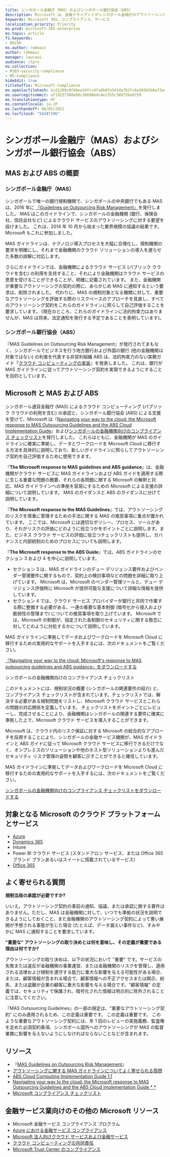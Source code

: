```yaml
---
title: シンガポール金融庁（MAS）およびシンガポール銀行協会（ABS）
description: Microsoft は、金融クライアントがシンガポール金融庁のアウトソーシング ガイドラインを遵守し、シンガポール銀行協会のガイダンスを適用するのを支援しています。
keywords: Microsoft 365、コンプライアンス、サービス
localization_priority: Priority
ms.prod: microsoft-365-enterprise
ms.topic: article
f1.keywords:
- NOCSH
ms.author: robmazz
author: robmazz
manager: laurawi
audience: itpro
ms.collection:
- M365-security-compliance
- MS-Compliance
hideEdit: true
titleSuffix: Microsoft Compliance
ms.openlocfilehash: 2cd1209c0f80ee34fcc4fadb0fa341da7b3fc6e28502b8a73adb99580db0e164
ms.sourcegitcommit: af1925730de60c3b698edc4e1355c38972bdd759
ms.translationtype: HT
ms.contentlocale: ja-JP
ms.lasthandoff: 08/05/2021
ms.locfileid: "54287196"
---
```

# <a name="monetary-authority-of-singapore-mas-and-association-of-banks-in-singapore-abs"></a>シンガポール金融庁（MAS）およびシンガポール銀行協会（ABS）

## <a name="mas-and-abs-overview"></a>MAS および ABS の概要

### <a name="monetary-authority-of-singapore-mas"></a>シンガポール金融庁（MAS）

シンガポールで唯一の銀行規制機関で、シンガポールの中央銀行でもある MAS は、2016 年に [『Guidelines on Outsourcing Risk Management』](https://www.mas.gov.sg/~/media/MAS/Regulations%20and%20Financial%20Stability/Regulatory%20and%20Supervisory%20Framework/Risk%20Management/Outsourcing%20Guidelines_Jul%202016.pdf)を発行しました。 MAS はこのガイドラインで、シンガポールの金融機関 (銀行、保険会社、信託会社など) によるクラウド サービスのアウトソーシングに対する要望を設けました。 これは、2014 年 10 月から始まった業界規模の協議の結果です。Microsoft もこれに参加しました。

MAS ガイドラインは、テクノロジ導入プロセスを大幅に合理化し、規制機関の要求を明確にし、それまで金融機関のクラウド ソリューションの導入を遅らせた多数の誤解に対応します。

さらにガイドラインでは、金融機関によるクラウド サービス (パブリック クラウドを含む) の利用を支持すること、それにより金融機関はクラウド サービスの恩恵を受けることができることが、明確に記載されています。 また、金融機関が重要なアウトソーシングの契約の際に、あらかじめ MAS に通知するという要求は、削除されました。 代わりに、MAS の規制対象となる機関に対して、重要なアウトソーシングを評価する際のリスクベースのアプローチを見直し、すべてのアウトソーシング契約をこれらのガイドラインに照らして自己評価することを要求しています。 (現在のところ、これらのガイドラインに法的拘束力はありませんが、MAS は将来、法定通知を発行する予定であることを表明しています)。

### <a name="association-of-banks-in-singapore-abs"></a>シンガポール銀行協会（ABS）

『MAS Guidelines on Outsourcing Risk Management』が発行されてまもなく、シンガポールでビジネスを行う地方銀行および外国の銀行 (他の金融機関は対象ではない) の利害を代表する非営利組織 ABS は、法的拘束力のない実務ガイド「[クラウド コンピューティングの実装](https://abs.org.sg/docs/library/abs-cloud-computing-implementation-guide.pdf)』を発表しました。 これは、銀行が MAS ガイドラインに従ってアウトソーシング契約を実現できるようにすることを目的としています。

## <a name="microsoft-mas-and-abs"></a>Microsoft と MAS および ABS

シンガポール通貨金融庁 (MAS) によるクラウド コンピューティング (パブリック クラウドの利用を含む) の承認と、シンガポール銀行協会 (ABS) による支援を受けて、Microsoft は『[Navigating your way to the cloud: the Microsoft response to MAS Outsourcing Guidelines and the ABS Cloud Implementation Guide](https://download.microsoft.com/download/3/E/8/3E80AACD-86A0-478E-BF94-DDBDA5B2E8AF/Navigating%20a%20Path%20to%20the%20Cloud%20-%20Singapore.pdf)』および[シンガポールの金融機関向けのコンプライアンス チェックリスト](https://go.microsoft.com/fwlink/p/?linkid=2098993)を発行しました。 これらはともに、金融機関が MAS のガイドラインに確実に準拠し、データとワークロードを Microsoft Cloud に移行する方法を具体的に説明しており、新しいガイドラインに照らしてアウトソーシング契約を自己評価するために使用できます。

『**The Microsoft response to MAS guidelines and ABS guidance**』は、金融機関がクラウド サービスに MAS ガイドラインおよび ABS ガイドを適用する際に生じる重要な問題の概要、それらの各問題に関する Microsoft の解釈と対応、MAS ガイドラインへの準拠を容易にするための Microsoft による支援の詳細について説明しています。 MAS のガイダンスと ABS のガイダンスに分けて説明しています。

『**The Microsoft response to the MAS Guidelines**』では、アウトソーシングのリスクを慎重に管理するための手法に関する MAS の推奨事項に重点が置かれています。 ここでは、Microsoft には適切なポリシー、プロセス、ツールがあり、それがリスクの評価にどのように役立つかをポイントごとに説明します。また、ビジネス クラウド サービスの評価に役立つチェックリストも提供し、ガバナンスと内部統制のためのプロセスについても説明します。

『**The Microsoft response to the ABS Guide**』では、ABS ガイドラインのセクション 3 および 4 を中心に説明しています。

- セクション 3 は、MAS ガイドラインのデュー デリジェンス要件およびベンダー管理要件に関するもので、契約上の検討事項などの問題を詳細に取り上げています。 Microsoft は、Microsoft のベンダー管理ツールと、デュー デリジェンス評価時に Microsoft が提供可能な支援について詳細な情報を提供しています。
- セクション 4 では、クラウド サービス プロバイダーが銀行と共同で作業する際に整備する必要がある、一連の重要な基本制御 (暗号化から侵入および脆弱性の管理まで) についての推奨事項を取り上げています。 Microsoft では、Microsoft の制御が、指定された各制御のセキュリティに関する懸念に対してどのように対処するかについて説明しています。

MAS ガイドラインに準拠してデータおよびワークロードを Microsoft Cloud に移行するための実用的なサポートを入手するには、次のドキュメントをご覧ください。

[『Navigating your way to the cloud: Microsoft's response to MAS outsourcing guidelines and ABS guidance』をダウンロードする](https://download.microsoft.com/download/3/E/8/3E80AACD-86A0-478E-BF94-DDBDA5B2E8AF/Navigating%20a%20Path%20to%20the%20Cloud%20-%20Singapore.pdf)

シンガポールの金融機関向けのコンプライアンス チェックリスト

このドキュメントには、規制状況の概要 (シンガポールの関連要件の紹介) と、コンプライアンス チェックリストが含まれています。チェックリストでは、解決する必要がある規制問題をリストし、Microsoft クラウド サービスとこれらの問題の対応関係を定義しています。 チェックリストをポイントごとにレビューし、完成させることにより、金融機関はシンガポールの関連する要件に確実に準拠した上で、Microsoft クラウド サービスを導入することができます。

Microsoft は、クラウド内のリスク保証に対する Microsoft の総合的なアプローチを採用することにより、シンガポールの金融サービス機関が、MAS ガイドラインと ABS ガイドに従って Microsoft クラウド サービスに移行できるだけでなく、オンプレミスのソリューションや他のホスト型ソリューションよりも進んだセキュリティ リスク管理の姿勢を顧客に示すことができると確信しています。

MAS ガイドラインに準拠してデータおよびワークロードを Microsoft Cloud に移行するための実用的なサポートを入手するには、次のドキュメントをご覧ください。

[シンガポールの金融機関向けのコンプライアンス チェックリストをダウンロードする](https://servicetrust.microsoft.com/ViewPage/TrustDocuments?command=Download&downloadType=Document&downloadId=37557722-d5ed-419b-9365-2762982bacbf&docTab=6d000410-c9e9-11e7-9a91-892aae8839ad_Compliance_Guides)

## <a name="microsoft-in-scope-cloud-platforms--services"></a>対象となる Microsoft のクラウド プラットフォームとサービス

- [Azure](https://aka.ms/AzureCompliance)
- [Dynamics 365](https://aka.ms/d365-compliance-list)
- Intune
- Power BI クラウド サービス (スタンドアロン サービス、または Office 365 ブランド プランあるいはスイートに搭載されているサービス)
- [Office 365](https://aka.ms/o365-compliance-framework)

## <a name="frequently-asked-questions"></a>よく寄せられる質問

**規制当局の承認が必要ですか?**

いいえ。アウトソーシング契約の事前の通知、協議、または承認に関する要件はありません。ただし、MAS は金融機関に対して、いつでも準拠の状況を説明できるようにしておくこと、また金融機関のアウトソーシング契約によって悪い展開が予想される事態が生じた場合 (たとえば、データ漏えい事件など)、すみやかに MAS に通知することを要求しています。

**"重要な" アウトソーシングの取り決めとは何を意味し、その定義が重要である理由は何ですか?**

アウトソーシングの取り決めは、以下の状況において "重要" です。サービスの失敗または違反が金融機関の事業運営、または金融機関のリスクを管理し、適用される法律および規制を遵守する能力に重大な影響を与える可能性がある場合、または、顧客情報が含まれる場合で、顧客情報への不正アクセスまたは開示、紛失、または盗難が企業の顧客に重大な影響を与える場合です。"顧客情報" の定義では、セキュリティで保護され、暗号化された情報は明示的に除外されることに注意してください。

『MAS Outsourcing Guidelines』の一部の規定は、"重要なアウトソーシング契約" にのみ適用されるため、この定義は重要です。 この定義は重要です。 このような重要なアウトソーシング契約には、年 1 回のレビューの実施義務、監査権を定めた必須契約条項、シンガポール国外へのアウトソーシングが MAS の監督業務に影響を与えないようにしなければならないことなどが含まれます。

## <a name="resources"></a>リソース

- 『[MAS Guidelines on Outsourcing Risk Management](https://www.mas.gov.sg/~/media/MAS/Regulations%20and%20Financial%20Stability/Regulatory%20and%20Supervisory%20Framework/Risk%20Management/Outsourcing%20Guidelines_Jul%202016.pdf)』
- [アウトソーシングに関する MAS ガイドラインについてよく寄せられる質問](https://www.mas.gov.sg/~/media/MAS/Regulations%20and%20Financial%20Stability/Regulatory%20and%20Supervisory%20Framework/Risk%20Management/Outsourcing%20Guidelines%20Jul%202016_FAQ.pdf)
- [ABS Cloud Computing Implementation Guide 1.1](https://abs.org.sg/docs/library/abs-cloud-computing-implementation-guide.pdf)
- [Navigating your way to the cloud: the Microsoft response to MAS Outsourcing Guidelines and the ABS Cloud Implementation Guide * *](https://download.microsoft.com/download/3/E/8/3E80AACD-86A0-478E-BF94-DDBDA5B2E8AF/Navigating%20a%20Path%20to%20the%20Cloud%20-%20Singapore.pdf)
- [Microsoft コンプライアンス チェックリスト](https://servicetrust.microsoft.com/ViewPage/TrustDocuments?command=Download&downloadType=Document&downloadId=37557722-d5ed-419b-9365-2762982bacbf&docTab=6d000410-c9e9-11e7-9a91-892aae8839ad_Compliance_Guides)

## <a name="other-microsoft-resources-for-financial-services"></a>金融サービス業向けのその他の Microsoft リソース

- Microsoft 金融サービス コンプライアンス プログラム
- [Azure における金融サービス コンプライアンス](https://azure.microsoft.com/resources/videos/azurecon-2015-financial-services-compliance-in-azure/)
- [Microsoft 法人向けクラウド サービスおよび金融サービス](https://www.microsoft.com/trustcenter/cloudservices/financialservices)
- [クラウド コンピューティングの共同責任](https://aka.ms/sharedresponsibility)
- [Microsoft Trust Center のコンプライアンス](https://www.microsoft.com/trust-center/compliance/compliance-overview)
